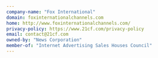 ```yaml
---
company-name: "Fox International"
domain: foxinternationalchannels.com
home: http://www.foxinternationalchannels.com/
privacy-policy: https://www.21cf.com/privacy-policy
email: contact@21cf.com
owned-by: "News Corporation"
member-of: "Internet Advertising Sales Houses Council"
---
```




